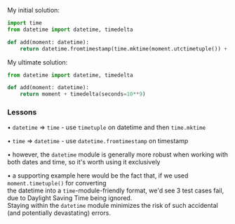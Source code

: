 My initial solution:  

```Python
import time
from datetime import datetime, timedelta

def add(moment: datetime):
    return datetime.fromtimestamp(time.mktime(moment.utctimetuple()) + 10**9)
```

My ultimate solution:  

```Python
from datetime import datetime, timedelta

def add(moment: datetime):
    return moment + timedelta(seconds=10**9)
```

### Lessons  

• `datetime` => `time`  - use `timetuple` on datetime and then `time.mktime`  

• `time` => `datetime`  - use `datetime.fromtimestamp` on timestamp  

• however, the `datetime` module is generally more robust when working with both dates and time,
so it's worth using it exclusively  

• a supporting example here would be the fact that, if we used `moment.timetuple()` for converting  
the datetime into a `time`-module-friendly format, we'd see 3 test cases fail, due to Daylight Saving Time being ignored.  
Staying within the `datetime` module minimizes the risk of such accidental (and potentially devastating) errors.  
